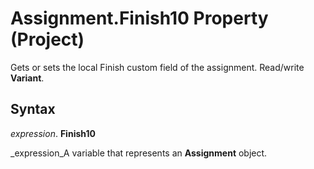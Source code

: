 
# Assignment.Finish10 Property (Project)

Gets or sets the local Finish custom field of the assignment. Read/write  **Variant**.


## Syntax

 _expression_. **Finish10**

 _expression_A variable that represents an  **Assignment** object.


